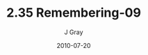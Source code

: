 ---
title: '2.35 Remembering-09'
alt: 'Mysteries of the Arcana'
date: '2010-07-20'
author: 'J Gray'
artist: 'Keira'
chapter: '2 All the Way Down'
filler: false
---